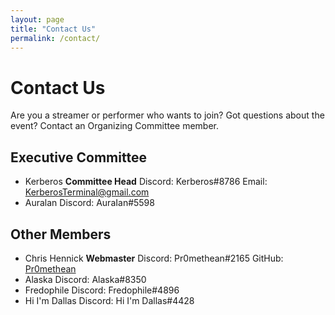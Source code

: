 ```yaml
---
layout: page
title: "Contact Us"
permalink: /contact/
---
```


# Contact Us

Are you a streamer or performer who wants to join? Got questions about the event? Contact an Organizing Committee member.

## Executive Committee

* Kerberos
  **Committee Head**
  Discord: Kerberos#8786
  Email: [KerberosTerminal@gmail.com](mailto:KerberosTerminal@gmail.com)
* Auralan
  Discord: AuraIan#5598

## Other Members

* Chris Hennick
  **Webmaster**
  Discord: Pr0methean#2165
  GitHub: [Pr0methean](https://github.com/pr0methean)
* Alaska
  Discord: Alaska#8350
* Fredophile
  Discord: Fredophile#4896
* Hi I'm Dallas
  Discord: Hi I'm Dallas#4428
